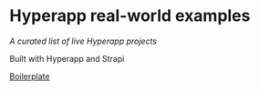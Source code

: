 # Hyperapp real-world examples
*A curated list of live Hyperapp projects*

Built with Hyperapp and Strapi

[Boilerplate](https://github.com/loteoo/hyperapp-boilerplate)
